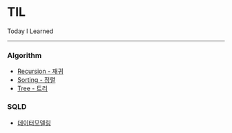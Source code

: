 # TIL
Today I Learned

------

### Algorithm

- [Recursion - 재귀](https://github.com/ririkat/TIL/tree/master/Algorithm/Recursion-재귀%20알고리즘)
- [Sorting - 정렬](https://github.com/ririkat/TIL/tree/master/Algorithm/Sorting-정렬%20알고리즘)
- [Tree - 트리](https://github.com/ririkat/TIL/tree/master/Algorithm/Tree-검색트리)
### SQLD

- [데이터모델링](https://github.com/ririkat/TIL/tree/master/SQLD/DataModeling)

